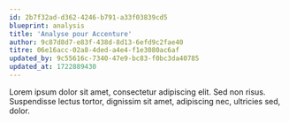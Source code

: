 ```yaml
---
id: 2b7f32ad-d362-4246-b791-a33f03839cd5
blueprint: analysis
title: 'Analyse pour Accenture'
author: 9c87d8d7-e83f-438d-8d13-6efd9c2fae40
titre: 06e16acc-02a8-4ded-a4e4-f1e3080ac6af
updated_by: 9c55616c-7340-47e9-bc83-f0bc3da40785
updated_at: 1722889430
---
```

Lorem ipsum dolor sit amet, consectetur adipiscing elit. Sed non risus. Suspendisse lectus tortor, dignissim sit amet, adipiscing nec, ultricies sed, dolor.